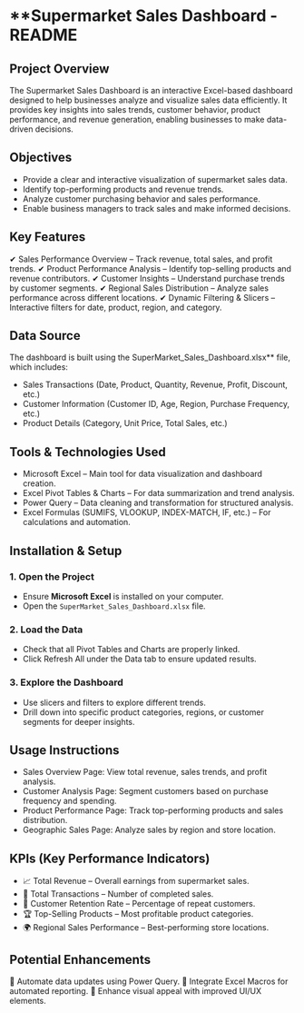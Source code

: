 # **Supermarket Sales Dashboard - README

## Project Overview
The Supermarket Sales Dashboard is an interactive Excel-based dashboard designed to help businesses analyze and visualize sales data efficiently. 
It provides key insights into sales trends, customer behavior, product performance, and revenue generation, enabling businesses to make data-driven decisions.

## Objectives
- Provide a clear and interactive visualization of supermarket sales data.
- Identify top-performing products and revenue trends.
- Analyze customer purchasing behavior and sales performance.
- Enable business managers to track sales and make informed decisions.

## Key Features
✔ Sales Performance Overview – Track revenue, total sales, and profit trends.
✔ Product Performance Analysis – Identify top-selling products and revenue contributors.
✔ Customer Insights – Understand purchase trends by customer segments.
✔ Regional Sales Distribution – Analyze sales performance across different locations.
✔ Dynamic Filtering & Slicers – Interactive filters for date, product, region, and category.

## Data Source
The dashboard is built using the SuperMarket_Sales_Dashboard.xlsx** file, which includes:
- Sales Transactions (Date, Product, Quantity, Revenue, Profit, Discount, etc.)
- Customer Information (Customer ID, Age, Region, Purchase Frequency, etc.)
- Product Details (Category, Unit Price, Total Sales, etc.)

## Tools & Technologies Used
- Microsoft Excel – Main tool for data visualization and dashboard creation.
- Excel Pivot Tables & Charts – For data summarization and trend analysis.
- Power Query – Data cleaning and transformation for structured analysis.
- Excel Formulas (SUMIFS, VLOOKUP, INDEX-MATCH, IF, etc.) – For calculations and automation.

## Installation & Setup
### 1. Open the Project
- Ensure **Microsoft Excel** is installed on your computer.
- Open the `SuperMarket_Sales_Dashboard.xlsx` file.

### 2. Load the Data
- Check that all Pivot Tables and Charts are properly linked.
- Click Refresh All under the Data tab to ensure updated results.

### 3. Explore the Dashboard
- Use slicers and filters to explore different trends.
- Drill down into specific product categories, regions, or customer segments for deeper insights.

## Usage Instructions
- Sales Overview Page: View total revenue, sales trends, and profit analysis.
- Customer Analysis Page: Segment customers based on purchase frequency and spending.
- Product Performance Page: Track top-performing products and sales distribution.
- Geographic Sales Page: Analyze sales by region and store location.

## KPIs (Key Performance Indicators)
- 📈 Total Revenue – Overall earnings from supermarket sales.
- 🛒 Total Transactions – Number of completed sales.
- 👥 Customer Retention Rate – Percentage of repeat customers.
- 🏆 Top-Selling Products – Most profitable product categories.
- 🌍 Regional Sales Performance – Best-performing store locations.

## Potential Enhancements
🔹 Automate data updates using Power Query.
🔹 Integrate Excel Macros for automated reporting.
🔹 Enhance visual appeal with improved UI/UX elements.


